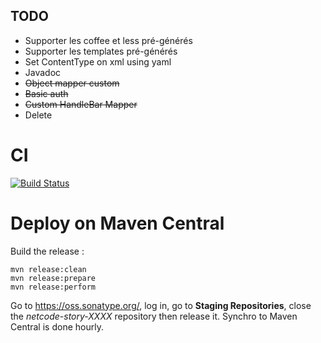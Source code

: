 ## TODO

 + Supporter les coffee et less pré-générés
 + Supporter les templates pré-générés
 + Set ContentType on xml using yaml
 + Javadoc
 + ~~Object mapper custom~~
 + ~~Basic auth~~
 + ~~Custom HandleBar Mapper~~
 + Delete

# CI

[![Build Status](https://api.travis-ci.org/CodeStory/code-story-http.png)](https://api.travis-ci.org/CodeStory/code-story-http.png)

# Deploy on Maven Central

Build the release :

	mvn release:clean
	mvn release:prepare
	mvn release:perform

Go to https://oss.sonatype.org/, log in, go to **Staging Repositories**, close the *netcode-story-XXXX* repository then release it.
Synchro to Maven Central is done hourly.

